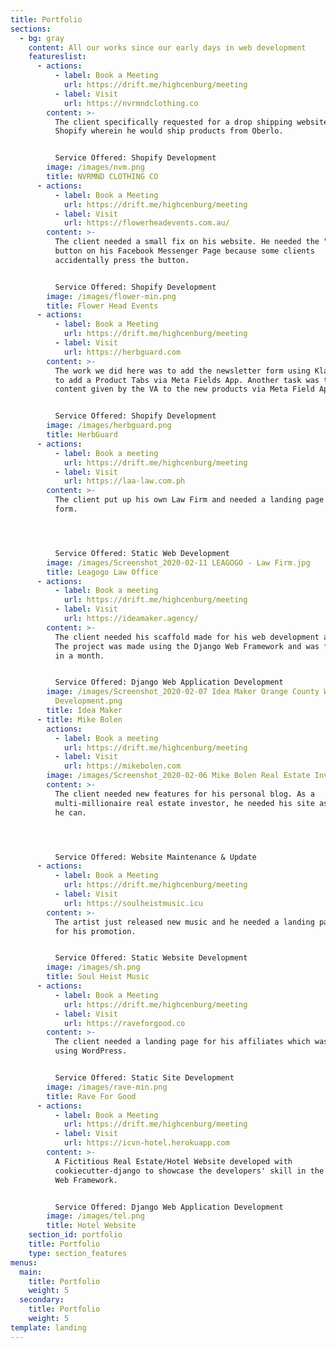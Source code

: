 ```yaml
---
title: Portfolio
sections:
  - bg: gray
    content: All our works since our early days in web development
    featureslist:
      - actions:
          - label: Book a Meeting
            url: https://drift.me/highcenburg/meeting
          - label: Visit
            url: https://nvrmndclothing.co
        content: >-
          The client specifically requested for a drop shipping website in
          Shopify wherein he would ship products from Oberlo.


          Service Offered: Shopify Development
        image: /images/nvm.png
        title: NVRMND CLOTHING CO
      - actions:
          - label: Book a Meeting
            url: https://drift.me/highcenburg/meeting
          - label: Visit
            url: https://flowerheadevents.com.au/
        content: >-
          The client needed a small fix on his website. He needed the "shop now"
          button on his Facebook Messenger Page because some clients
          accidentally press the button.


          Service Offered: Shopify Development
        image: /images/flower-min.png
        title: Flower Head Events
      - actions:
          - label: Book a Meeting
            url: https://drift.me/highcenburg/meeting
          - label: Visit
            url: https://herbguard.com
        content: >-
          The work we did here was to add the newsletter form using Klaviyo and
          to add a Product Tabs via Meta Fields App. Another task was to add the
          content given by the VA to the new products via Meta Field App.


          Service Offered: Shopify Development
        image: /images/herbguard.png
        title: HerbGuard
      - actions:
          - label: Book a meeting
            url: https://drift.me/highcenburg/meeting
          - label: Visit
            url: https://laa-law.com.ph
        content: >-
          The client put up his own Law Firm and needed a landing page with a
          form.




          Service Offered: Static Web Development
        image: /images/Screenshot_2020-02-11 LEAGOGO - Law Firm.jpg
        title: Leagogo Law Office
      - actions:
          - label: Book a meeting
            url: https://drift.me/highcenburg/meeting
          - label: Visit
            url: https://ideamaker.agency/
        content: >-
          The client needed his scaffold made for his web development agency.
          The project was made using the Django Web Framework and was finished
          in a month.


          Service Offered: Django Web Application Development
        image: /images/Screenshot_2020-02-07 Idea Maker Orange County Web and Mobile App
          Development.png
        title: Idea Maker
      - title: Mike Bolen
        actions:
          - label: Book a meeting
            url: https://drift.me/highcenburg/meeting
          - label: Visit
            url: https://mikebolen.com
        image: /images/Screenshot_2020-02-06 Mike Bolen Real Estate Investor-min.jpg
        content: >-
          The client needed new features for his personal blog. As a
          multi-millionaire real estate investor, he needed his site as crisp as
          he can.




          Service Offered: Website Maintenance & Update
      - actions:
          - label: Book a Meeting
            url: https://drift.me/highcenburg/meeting
          - label: Visit
            url: https://soulheistmusic.icu
        content: >-
          The artist just released new music and he needed a landing page to use
          for his promotion. 


          Service Offered: Static Website Development
        image: /images/sh.png
        title: Soul Heist Music
      - actions:
          - label: Book a Meeting
            url: https://drift.me/highcenburg/meeting
          - label: Visit
            url: https://raveforgood.co
        content: >-
          The client needed a landing page for his affiliates which was done
          using WordPress.


          Service Offered: Static Site Development
        image: /images/rave-min.png
        title: Rave For Good
      - actions:
          - label: Book a Meeting
            url: https://drift.me/highcenburg/meeting
          - label: Visit
            url: https://icvn-hotel.herokuapp.com
        content: >-
          A Fictitious Real Estate/Hotel Website developed with
          cookiecutter-django to showcase the developers' skill in the Django
          Web Framework.


          Service Offered: Django Web Application Development
        image: /images/tel.png
        title: Hotel Website
    section_id: portfolio
    title: Portfolio
    type: section_features
menus:
  main:
    title: Portfolio
    weight: 5
  secondary:
    title: Portfolio
    weight: 5
template: landing
---
```

